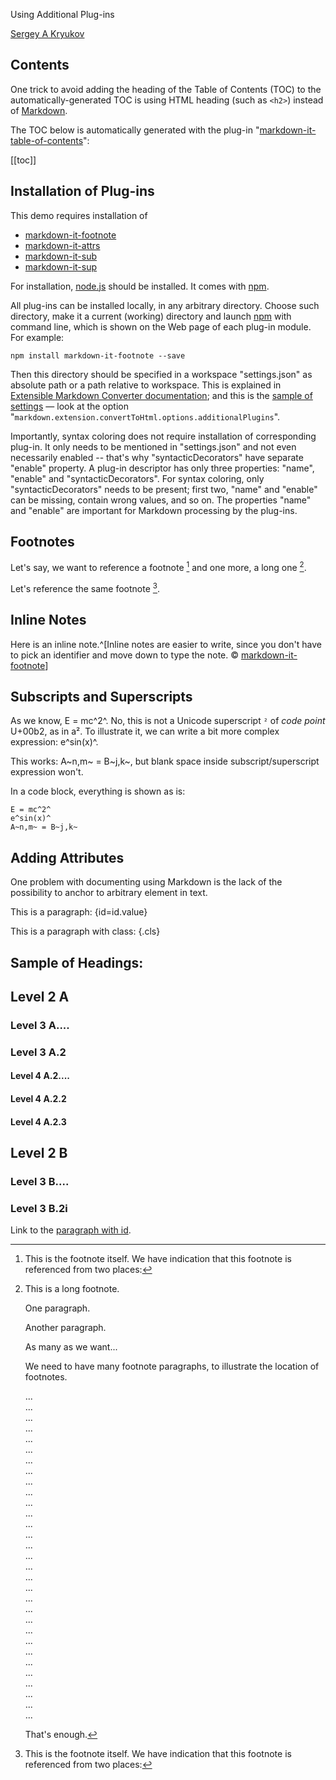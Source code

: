 Using Additional Plug-ins</small>[](title)

[Sergey A Kryukov](http://www.sakryukov.org)

<h2>Contents</h2>

One trick to avoid adding the heading of the Table of Contents (TOC) to the automatically-generated TOC is using HTML heading (such as `<h2>`) instead of [Markdown](https://en.wikipedia.org/wiki/Markdown).

The TOC below is automatically generated with the plug-in "[markdown-it-table-of-contents](https://www.npmjs.com/package/markdown-it-table-of-contents)":

[[toc]]

## Installation of Plug-ins

This demo requires installation of

* [markdown-it-footnote](https://www.npmjs.com/package/markdown-it-footnote)
* [markdown-it-attrs](https://www.npmjs.com/package/markdown-it-attrs)
* [markdown-it-sub](https://www.npmjs.com/package/markdown-it-sub)
* [markdown-it-sup](https://www.npmjs.com/package/markdown-it-sup)

For installation, [node.js](https://nodejs.org) should be installed. It comes with [npm](https://www.npmjs.com).

All plug-ins can be installed locally, in any arbitrary directory. Choose such directory, make it a current (working) directory and launch [npm](https://www.npmjs.com) with command line, which is shown on the Web page of each plug-in module. For example:

```
npm install markdown-it-footnote --save
```

Then this directory should be specified in a workspace "settings.json" as absolute path or a path relative to workspace. This is explained in [Extensible Markdown Converter documentation](https://sakryukov.github.io/vscode-markdown-to-html/#additional-plug-ins); and this is the [sample of settings](https://sakryukov.github.io/vscode-markdown-to-html/#settings-sample) — look at the option "`markdown.extension.convertToHtml.options.additionalPlugins`".

Importantly, syntax coloring does not require installation of corresponding plug-in. It only needs to be mentioned in "settings.json" and not even necessarily enabled -- that's why "syntacticDecorators" have separate "enable" property. A plug-in descriptor has only three properties: "name", "enable" and "syntacticDecorators". For syntax coloring, only "syntacticDecorators" needs to be present; first two, "name" and "enable" can be missing, contain wrong values, and so on.
The properties "name" and "enable" are important for Markdown processing by the plug-ins.


## Footnotes

Let's say, we want to reference a footnote [^first] and one more, a long one [^long].

Let's reference the same footnote [^first].

[^first]: This is the footnote itself.
We have indication that this footnote is referenced from two places:

[^long]:
    This is a long footnote.

    One paragraph.

    Another paragraph.

    As many as we want...

    We need to have many footnote paragraphs, to illustrate the location of footnotes.

    ...<br/>...<br/>...<br/>...<br/>...<br/>...<br/>...<br/>...<br/>...<br/>...<br/>...<br/>...<br/>...<br/>...<br/>...<br/>...<br/>...<br/>...<br/>...<br/>...<br/>...<br/>...<br/>...<br/>...<br/>...<br/>...<br/>...<br/>...<br/>...<br/>...<br/>...<br/>

    That's enough.

## Inline Notes

Here is an inline note.^[Inline notes are easier to write, since
you don't have to pick an identifier and move down to type the
note. &copy; [markdown-it-footnote](https://www.npmjs.com/package/markdown-it-footnote)]

## Subscripts and Superscripts

As we know, E = mc^2^. No, this is not a Unicode superscript `²` of *code point* U+00b2, as in a². To illustrate it, we can write a bit more complex expression: e^sin(x)^.

This works: A~n,m~ = B~j,k~, but blank space inside subscript/superscript expression won't.

In a code block, everything is shown as is:
```
E = mc^2^
e^sin(x)^
A~n,m~ = B~j,k~
```

## Adding Attributes

One problem with documenting using Markdown is the lack of the possibility to anchor to arbitrary element in text.

This is a paragraph: {id=id.value}

This is a paragraph with class: {.cls}

## Sample of Headings:

## Level 2 A

### Level 3 A....

### Level 3 A.2

#### Level 4 A.2....

#### Level 4 A.2.2

#### Level 4 A.2.3

## Level 2 B

### Level 3 B....

### Level 3 B.2i

Link to the [paragraph with id](#id.value).